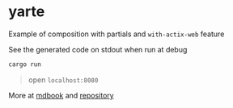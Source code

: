 # yarte

Example of composition with partials and `with-actix-web` feature

See the generated code on stdout when run at debug
```bash
cargo run
```
> open `localhost:8080`

More at [mdbook](https://yarte.netlify.com/) and [repository](https://gitlab.com/r-iendo/yarte)
